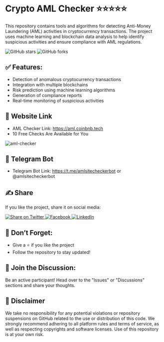 # Crypto AML Checker ⭐⭐⭐⭐⭐
This repository contains tools and algorithms for detecting Anti-Money Laundering (AML) activities in cryptocurrency transactions. The project uses machine learning and blockchain data analysis to help identify suspicious activities and ensure compliance with AML regulations.

![GitHub stars](https://img.shields.io/github/stars/AMLChecker/crypto-aml-check?style=flat-square) ![GitHub forks](https://img.shields.io/github/forks/AMLChecker/crypto-aml-check?style=flat)

## ✅ Features:
- Detection of anomalous cryptocurrency transactions
- Integration with multiple blockchains
- Risk prediction using machine learning algorithms
- Generation of compliance reports
- Real-time monitoring of suspicious activities

## 🔗 Website Link
- AML Checker Link: https://aml.coinbnb.tech
- 10 Free Checks Are Available for You
  
![aml-checker](https://github.com/user-attachments/assets/d20d26f4-722e-4552-a491-d7cbf136589d)

## 🤖 Telegram Bot
- Telegram Bot Link: https://t.me/amlsitecheckerbot or @amlsitecheckerbot

## ✍ Share
If you like the project, share it on social media:

<a href="https://twitter.com/intent/tweet?url=https://github.com/AMLChecker/crypto-aml-check&text=Check out this awesome repository AML Crypto Checker on GitHub!" target="_blank">
    <img src="https://img.shields.io/twitter/url?url=https%3A%2F%2Fgithub.com%2FAMLChecker" alt="Share on Twitter" />
</a>
<a href="https://www.facebook.com/sharer/sharer.php?u=https://github.com/AMLChecker/crypto-aml-check" target="_blank">
    <img src="https://img.shields.io/badge/Share_on-Facebook-blue" alt="Facebook" />
</a>
<a href="https://www.linkedin.com/shareArticle?mini=true&url=https://github.com/AMLChecker/crypto-aml-check&title=AMLChecker&summary=Check out this awesome repository AML Crypto Checker on GitHub!" target="_blank">
    <img src="https://img.shields.io/badge/Share_on-LinkedIn-blue" alt="LinkedIn" />
</a>

## 📌 Don’t Forget:
- Give a ⭐️ if you like the project
- Follow the repository to stay updated!

## 🤝 Join the Discussion:
Be an active participant! Head over to the "Issues" or "Discussions" sections and share your thoughts.

## 🔔 Disclaimer
We take no responsibility for any potential violations or repository suspensions on GitHub related to the use or distribution of this code. We strongly recommend adhering to all platform rules and terms of service, as well as respecting copyrights and software licenses. Use of this repository is at your own risk.
